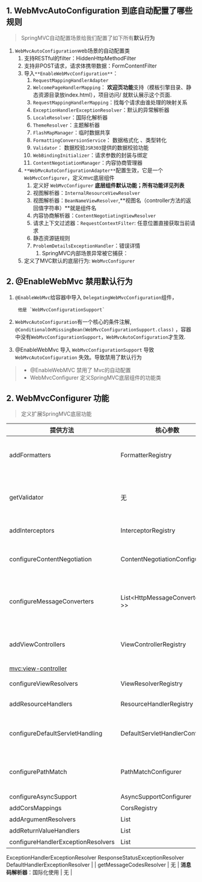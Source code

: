 ## 1. WebMvcAutoConfiguration 到底自动配置了哪些规则

> SpringMVC自动配置场景给我们配置了如下所有**默认行为**

1. `WebMvcAutoConfiguration`web场景的自动配置类
    1. 支持RESTful的filter：HiddenHttpMethodFilter
    2. 支持非POST请求，请求体携带数据：FormContentFilter
    3. 导入`**EnableWebMvcConfiguration**`：
        1. `RequestMappingHandlerAdapter`
        2. `WelcomePageHandlerMapping`： **欢迎页功能**支持（模板引擎目录、静态资源目录放index.html），项目访问/ 就默认展示这个页面.
        3. `RequestMappingHandlerMapping`：找每个请求由谁处理的映射关系
        4. `ExceptionHandlerExceptionResolver`：默认的异常解析器
        5. `LocaleResolver`：国际化解析器
        6. `ThemeResolver`：主题解析器
        7. `FlashMapManager`：临时数据共享
        8. `FormattingConversionService`： 数据格式化 、类型转化
        9. `Validator`： 数据校验`JSR303`提供的数据校验功能
        10. `WebBindingInitializer`：请求参数的封装与绑定
        11. `ContentNegotiationManager`：内容协商管理器
    4. `**WebMvcAutoConfigurationAdapter**`配置生效，它是一个`WebMvcConfigurer`，定义mvc底层组件
        1. 定义好 `WebMvcConfigurer` **底层组件默认功能；所有功能详见列表**
        2. 视图解析器：`InternalResourceViewResolver`
        3. 视图解析器：`BeanNameViewResolver`,**视图名（controller方法的返回值字符串）**就是组件名
        4. 内容协商解析器：`ContentNegotiatingViewResolver`
        5. 请求上下文过滤器：`RequestContextFilter`: 任意位置直接获取当前请求
        6. 静态资源链规则
        7. `ProblemDetailsExceptionHandler`：错误详情
            1. SpringMVC内部场景异常被它捕获：
    5. 定义了MVC默认的底层行为: `WebMvcConfigurer`

## 2. @EnableWebMvc 禁用默认行为

1. `@EnableWebMvc`给容器中导入 `DelegatingWebMvcConfiguration`组件，

        他是 `WebMvcConfigurationSupport`

2. `WebMvcAutoConfiguration`有一个核心的条件注解, `@ConditionalOnMissingBean(WebMvcConfigurationSupport.class)`
   ，容器中没有`WebMvcConfigurationSupport`，`WebMvcAutoConfiguration`才生效.
3. @EnableWebMvc 导入 `WebMvcConfigurationSupport` 导致 `WebMvcAutoConfiguration` 失效。导致禁用了默认行为

> - @EnableWebMVC 禁用了 Mvc的自动配置
> - WebMvcConfigurer 定义SpringMVC底层组件的功能类

## 2. WebMvcConfigurer 功能

> 定义扩展SpringMVC底层功能

| 提供方法                               | 核心参数                                  | 功能                                                               | 默认                                        |
|------------------------------------|---------------------------------------|------------------------------------------------------------------|-------------------------------------------|
| addFormatters                      | FormatterRegistry                     | **格式化器**：支持属性上@NumberFormat和@DatetimeFormat的数据类型转换               | GenericConversionService                  |
| getValidator                       | 无                                     | **数据校验**：校验 Controller 上使用@Valid标注的参数合法性。需要导入starter-validator   | 无                                         |
| addInterceptors                    | InterceptorRegistry                   | **拦截器**：拦截收到的所有请求                                                | 无                                         |
| configureContentNegotiation        | ContentNegotiationConfigurer          | **内容协商**：支持多种数据格式返回。需要配合支持这种类型的HttpMessageConverter              | 支持 json                                   |
| configureMessageConverters         | List<HttpMessageConverter<?>>         | **消息转换器**：标注@ResponseBody的返回值会利用MessageConverter直接写出去            | 8 个，支持byte，string,multipart,resource，json |
| addViewControllers                 | ViewControllerRegistry                | **视图映射**：直接将请求路径与物理视图映射。用于无 java 业务逻辑的直接视图页渲染                    | 无                                         |
| <mvc:view-controller>              |                                       |                                                                  |                                           |
| configureViewResolvers             | ViewResolverRegistry                  | **视图解析器**：逻辑视图转为物理视图                                             | ViewResolverComposite                     |
| addResourceHandlers                | ResourceHandlerRegistry               | **静态资源处理**：静态资源路径映射、缓存控制                                         | ResourceHandlerRegistry                   |
| configureDefaultServletHandling    | DefaultServletHandlerConfigurer       | **默认 Servlet**：可以覆盖 Tomcat 的DefaultServlet。让DispatcherServlet拦截/ | 无                                         |
| configurePathMatch                 | PathMatchConfigurer                   | **路径匹配**：自定义 URL 路径匹配。可以自动为所有路径加上指定前缀，比如 /api                    | 无                                         |
| configureAsyncSupport              | AsyncSupportConfigurer                | **异步支持**：                                                        | TaskExecutionAutoConfiguration            |
| addCorsMappings                    | CorsRegistry                          | **跨域**：                                                          | 无                                         |
| addArgumentResolvers               | List<HandlerMethodArgumentResolver>   | **参数解析器**：                                                       | mvc 默认提供                                  |
| addReturnValueHandlers             | List<HandlerMethodReturnValueHandler> | **返回值解析器**：                                                      | mvc 默认提供                                  |
| configureHandlerExceptionResolvers | List<HandlerExceptionResolver>        | **异常处理器**：                                                       | 默认 3 个                                    |

ExceptionHandlerExceptionResolver
ResponseStatusExceptionResolver
DefaultHandlerExceptionResolver |
| getMessageCodesResolver | 无 | **消息码解析器**：国际化使用 | 无 |